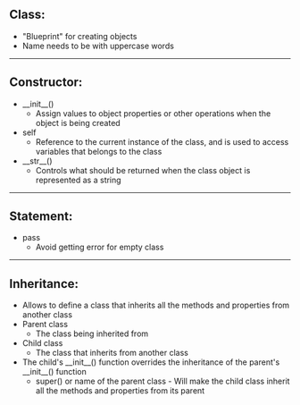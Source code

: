 Class:
--------
- "Blueprint" for creating objects
- Name needs to be with uppercase words
------------
Constructor:
------
- \_\_init__() 
  - Assign values to object properties or other operations when the object is being created
- self
  - Reference to the current instance of the class, and is used to access variables that belongs to the class
- \_\_str__()
  - Controls what should be returned when the class object is represented as a string
----------
Statement:
---------
- pass
  - Avoid getting error for empty class
---------
Inheritance:
-----------
- Allows to define a class that inherits all the methods and properties from another class
- Parent class
  - The class being inherited from
- Child class
  - The class that inherits from another class
- The child's \_\_init__() function overrides the inheritance of the parent's \_\_init__() function
  - super() or name of the parent class - Will make the child class inherit all the methods and properties from its parent